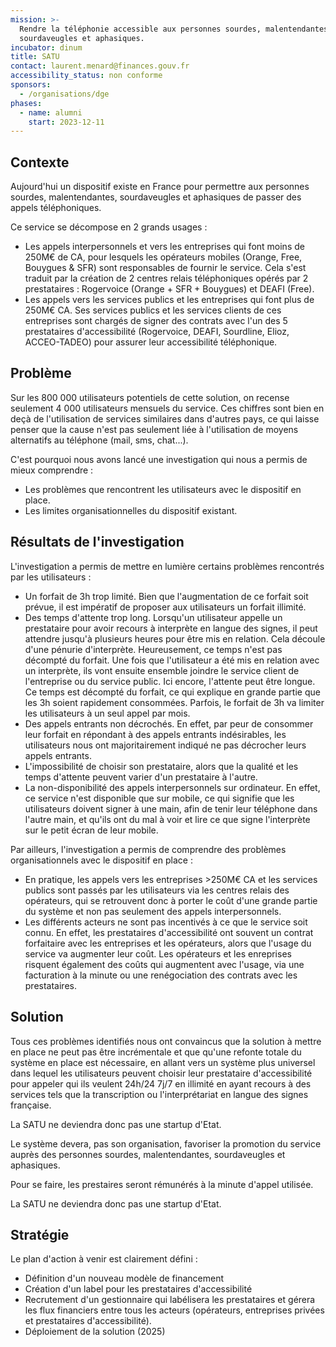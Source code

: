 ```yaml
---
mission: >-
  Rendre la téléphonie accessible aux personnes sourdes, malentendantes,
  sourdaveugles et aphasiques. 
incubator: dinum
title: SATU
contact: laurent.menard@finances.gouv.fr
accessibility_status: non conforme
sponsors:
  - /organisations/dge
phases:
  - name: alumni
    start: 2023-12-11
---
```

## Contexte

Aujourd'hui un dispositif existe en France pour permettre aux personnes sourdes, malentendantes, sourdaveugles et aphasiques de passer des appels téléphoniques.

Ce service se décompose en 2 grands usages :
- Les appels interpersonnels et vers les entreprises qui font moins de 250M€ de CA, pour lesquels les opérateurs mobiles (Orange, Free, Bouygues & SFR) sont responsables de fournir le service. Cela s'est traduit par la création de 2 centres relais téléphoniques opérés par 2 prestataires : Rogervoice (Orange + SFR + Bouygues) et DEAFI (Free).
- Les appels vers les services publics et les entreprises qui font plus de 250M€ CA. Ses services publics et les services clients de ces entreprises sont chargés de signer des contrats avec l'un des 5 prestataires d'accessibilité (Rogervoice, DEAFI, Sourdline, Elioz, ACCEO-TADEO) pour assurer leur accessibilité téléphonique.
## Problème

Sur les 800 000 utilisateurs potentiels de cette solution, on recense seulement 4 000 utilisateurs mensuels du service. Ces chiffres sont bien en deçà de l'utilisation de services similaires dans d'autres pays, ce qui laisse penser que la cause n'est pas seulement liée à l'utilisation de moyens alternatifs au téléphone (mail, sms, chat...). 

C'est pourquoi nous avons lancé une investigation qui nous a permis de mieux comprendre :
- Les problèmes que rencontrent les utilisateurs avec le dispositif en place.
- Les limites organisationnelles du dispositif existant.

## Résultats de l'investigation

L'investigation a permis de mettre en lumière certains problèmes rencontrés par les utilisateurs : 

* Un forfait de 3h trop limité. Bien que l'augmentation de ce forfait soit prévue, il est impératif de proposer aux utilisateurs un forfait illimité.
* Des temps d'attente trop long. Lorsqu'un utilisateur appelle un prestataire pour avoir recours à interprète en langue des signes, il peut attendre jusqu'à plusieurs heures pour être mis en relation. Cela découle d'une pénurie d'interprète. Heureusement, ce temps n'est pas décompté du forfait. Une fois que l'utilisateur a été mis en relation avec un interprète, ils vont ensuite ensemble joindre le service client de l'entreprise ou du service public. Ici encore, l'attente peut être longue. Ce temps est décompté du forfait, ce qui explique en grande partie que les 3h soient rapidement consommées. Parfois, le forfait de 3h va limiter les utilisateurs à un seul appel par mois.
* Des appels entrants non décrochés. En effet, par peur de consommer leur forfait en répondant à des appels entrants indésirables, les utilisateurs nous ont majoritairement indiqué ne pas décrocher leurs appels entrants.
* L'impossibilité de choisir son prestataire, alors que la qualité et les temps d'attente peuvent varier d'un prestataire à l'autre.
* La non-disponibilité des appels interpersonnels sur ordinateur. En effet, ce service n'est disponible que sur mobile, ce qui signifie que les utilisateurs doivent signer à une main, afin de tenir leur téléphone dans l'autre main, et qu'ils ont du mal à voir et lire ce que signe l'interprète sur le petit écran de leur mobile.


Par ailleurs, l'investigation a permis de comprendre des problèmes organisationnels avec le dispositif en place :
- En pratique, les appels vers les entreprises >250M€ CA et les services publics sont passés par les utilisateurs via les centres relais des opérateurs, qui se retrouvent donc à porter le coût d'une grande partie du système et non pas seulement des appels interpersonnels.
- Les différents acteurs ne sont pas incentivés à ce que le service soit connu. En effet, les prestataires d'accessibilité ont souvent un contrat forfaitaire avec les entreprises et les opérateurs, alors que l'usage du service va augmenter leur coût. Les opérateurs et les enreprises risquent également des coûts qui augmentent avec l'usage, via une facturation à la minute ou une renégociation des contrats avec les prestataires. 

## Solution

Tous ces problèmes identifiés nous ont convaincus que la solution à mettre en place ne peut pas être incrémentale et que qu'une refonte totale du système en place est nécessaire, en allant vers un système plus universel dans lequel les utilisateurs peuvent choisir leur prestataire d'accessibilité pour appeler qui ils veulent 24h/24 7j/7 en illimité en ayant recours à des services tels que la transcription ou l'interprétariat en langue des signes française.

La SATU ne deviendra donc pas une startup d'Etat.

Le système devera, pas son organisation, favoriser la promotion du service auprès des personnes sourdes, malentendantes, sourdaveugles et aphasiques.

Pour se faire, les prestaires seront rémunérés à la minute d'appel utilisée.

La SATU ne deviendra donc pas une startup d'Etat.

## Stratégie

Le plan d'action à venir est clairement défini : 

- Définition d'un nouveau modèle de financement
- Création d'un label pour les prestataires d'accessibilité
- Recrutement d'un gestionnaire qui labélisera les prestataires et gérera les flux financiers entre tous les acteurs (opérateurs, entreprises privées et prestataires d'accessibilité).
- Déploiement de la solution (2025)

